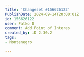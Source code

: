 ```yaml
---
Title: 'Changeset #156626122'
PublishDate: 2024-09-14T20:00:01Z
id: 156626122
user: Fatko D
comment: Add Point of Interes
created_by: iD 2.30.2
tags:
- Montenegro

---
```

